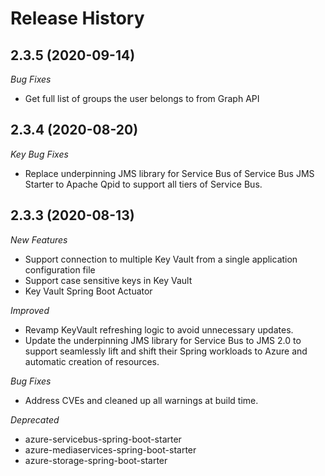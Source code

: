 # Release History

## 2.3.5 (2020-09-14)
_Bug Fixes_
- Get full list of groups the user belongs to from Graph API

## 2.3.4 (2020-08-20)
_Key Bug Fixes_
- Replace underpinning JMS library for Service Bus of Service Bus JMS Starter to Apache Qpid to support all tiers of Service Bus.

## 2.3.3 (2020-08-13)
_New Features_
- Support connection to multiple Key Vault from a single application configuration file 
- Support case sensitive keys in Key Vault 
- Key Vault Spring Boot Actuator 

_Improved_ 
- Revamp KeyVault refreshing logic to avoid unnecessary updates. 
- Update the underpinning JMS library for Service Bus to JMS 2.0 to support seamlessly lift and shift their Spring workloads to Azure and automatic creation of resources.
 
_Bug Fixes_ 
- Address CVEs and cleaned up all warnings at build time. 

_Deprecated_
- azure-servicebus-spring-boot-starter 
- azure-mediaservices-spring-boot-starter 
- azure-storage-spring-boot-starter  
